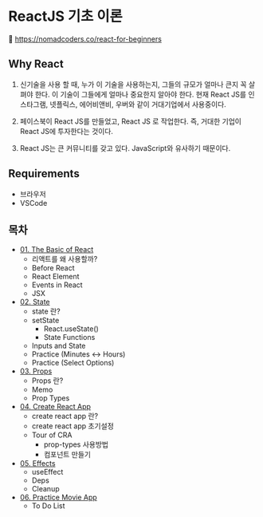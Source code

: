# ReactJS 기초 이론

🔗 https://nomadcoders.co/react-for-beginners

## Why React

1. 신기술을 사용 할 때, 누가 이 기술을 사용하는지, 그들의 규모가 얼마나 큰지 꼭 살펴야 한다. 이 기술이 그들에게 얼마나 중요한지 알아야 한다. 현재 React JS를 인스타그램, 넷플릭스, 에어비앤비, 우버와 같이 거대기업에서 사용중이다.

2. 페이스북이 React JS를 만들었고, React JS 로 작업한다. 즉, 거대한 기업이 React JS에 투자한다는 것이다.

3. React JS는 큰 커뮤니티를 갖고 있다. JavaScript와 유사하기 때문이다.

## Requirements

- 브라우저
- VSCode

## 목차

- [01\. The Basic of React](01_00_basic.md)
    - 리액트를 왜 사용할까?
    - Before React
    - React Element
    - Events in React
    - JSX
- [02\. State](02_00_state.md)
    - state 란?
    - setState
        - React.useState()
        - State Functions
    - Inputs and State 
    - Practice (Minutes <-> Hours)
    - Practice (Select Options)
- [03\. Props](03_00_props.md)
    - Props 란?
    - Memo
    - Prop Types
- [04\. Create React App](04_00_create_react_app.md)
    - create react app 란?
    - create react app 초기설정
    - Tour of CRA 
        - prop-types 사용방법
        - 컴포넌트 만들기
- [05\. Effects](05_00_effects.md)
    - useEffect
    - Deps
    - Cleanup
- [06\. Practice Movie App](06_00_movie_app.md)
    - To Do List 